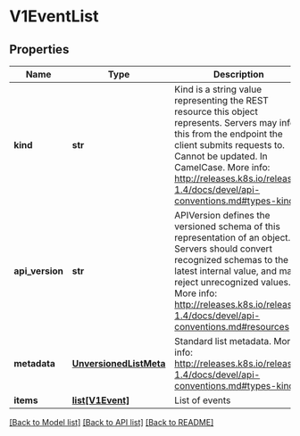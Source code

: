 # V1EventList

## Properties
Name | Type | Description | Notes
------------ | ------------- | ------------- | -------------
**kind** | **str** | Kind is a string value representing the REST resource this object represents. Servers may infer this from the endpoint the client submits requests to. Cannot be updated. In CamelCase. More info: http://releases.k8s.io/release-1.4/docs/devel/api-conventions.md#types-kinds | [optional] 
**api_version** | **str** | APIVersion defines the versioned schema of this representation of an object. Servers should convert recognized schemas to the latest internal value, and may reject unrecognized values. More info: http://releases.k8s.io/release-1.4/docs/devel/api-conventions.md#resources | [optional] 
**metadata** | [**UnversionedListMeta**](UnversionedListMeta.md) | Standard list metadata. More info: http://releases.k8s.io/release-1.4/docs/devel/api-conventions.md#types-kinds | [optional] 
**items** | [**list[V1Event]**](V1Event.md) | List of events | 

[[Back to Model list]](../README.md#documentation-for-models) [[Back to API list]](../README.md#documentation-for-api-endpoints) [[Back to README]](../README.md)


